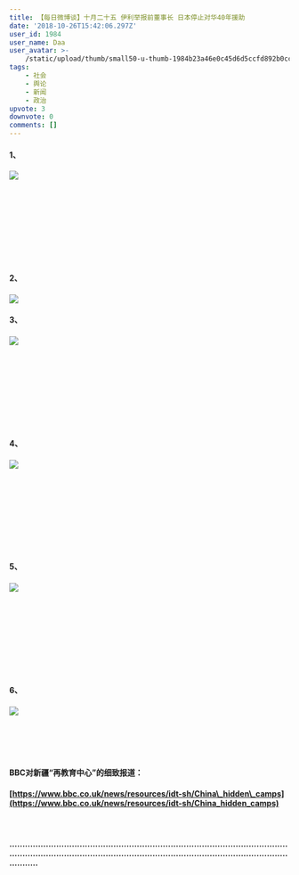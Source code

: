 ```yaml
---
title: 【每日微博谈】十月二十五 伊利举报前董事长 日本停止对华40年援助
date: '2018-10-26T15:42:06.297Z'
user_id: 1984
user_name: Daa
user_avatar: >-
    /static/upload/thumb/small50-u-thumb-1984b23a46e0c45d6d5ccfd892b0ccd72dd3c46e37f5.png
tags:
    - 社会
    - 舆论
    - 新闻
    - 政治
upvote: 3
downvote: 0
comments: []
---
```


#### **1、**

#### [![](https://archive.is/1A3Ft/e2eab36bbfb1769eebd98bc0032fd826c6534f43.jpg)](https://archive.is/1A3Ft/e2eab36bbfb1769eebd98bc0032fd826c6534f43.jpg)

#### &nbsp;

#### &nbsp;

#### &nbsp;

#### &nbsp;

#### **2、**

#### [![](https://archive.is/1A3Ft/1efacca121df79dcb6e154dfcd3026b5c27d5945.jpg)](https://archive.is/1A3Ft/1efacca121df79dcb6e154dfcd3026b5c27d5945.jpg)

  

  

  

  

#### **3、**

#### [![](https://archive.is/1A3Ft/5ee050b417ba8f779860af81c83e26e934eb1dc4.jpg)](https://archive.is/1A3Ft/5ee050b417ba8f779860af81c83e26e934eb1dc4.jpg)

#### &nbsp;

#### &nbsp;

#### &nbsp;

#### &nbsp;

#### **4、**

#### [![](https://archive.is/1A3Ft/58b3ba18bcadd1e98a6a1e95888f3e87efdbf2af.jpg)](https://archive.is/1A3Ft/58b3ba18bcadd1e98a6a1e95888f3e87efdbf2af.jpg)

#### &nbsp;

#### &nbsp;

#### &nbsp;

#### &nbsp;

#### **5、**

#### [![](https://archive.is/1A3Ft/91fa294d8eccb62c9c5dc13fdc1131c080f4cf8b.jpg)](https://archive.is/1A3Ft/91fa294d8eccb62c9c5dc13fdc1131c080f4cf8b.jpg)

#### &nbsp;

#### &nbsp;

#### &nbsp;

#### &nbsp;

#### **6、**

#### [![](https://archive.is/1A3Ft/a45fbd29156e0b47a2177d16d871f0209ce624ed.jpg)](https://archive.is/1A3Ft/a45fbd29156e0b47a2177d16d871f0209ce624ed.jpg)

#### &nbsp;

#### &nbsp;

#### **BBC对新疆“再教育中心”的细致报道：**

#### [https://www.bbc.co.uk/news/resources/idt-sh/China\_hidden\_camps](https://www.bbc.co.uk/news/resources/idt-sh/China_hidden_camps)

#### &nbsp;

#### **.................................................................................................................................................................................................................................**

#### &nbsp;

####
